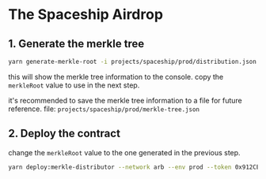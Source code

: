 # The Spaceship Airdrop

## 1. Generate the merkle tree

```bash
yarn generate-merkle-root -i projects/spaceship/prod/distribution.json
```

this will show the merkle tree information to the console. copy the `merkleRoot` value to use in the next step.

it's recommended to save the merkle tree information to a file for future reference.
file: `projects/spaceship/prod/merkle-tree.json`

## 2. Deploy the contract

change the `merkleRoot` value to the one generated in the previous step.

```bash
yarn deploy:merkle-distributor --network arb --env prod --token 0x912CE59144191C1204E64559FE8253a0e49E6548 --merkle-root <merkleRoot>
```
